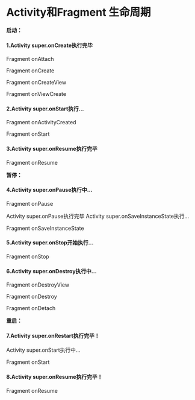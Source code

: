 # Activity和Fragment 生命周期 #

**启动：**

#### 1.Activity super.onCreate执行完毕 ####

Fragment onAttach

Fragment onCreate 

Fragment onCreateView

Fragment onViewCreate

#### 2.Activity super.onStart执行... ####

Fragment onActivityCreated

Fragment onStart

#### 3.Activity super.onResume执行完毕 ####

Fragment onResume


**暂停：**

#### 4.Activity super.onPause执行中... ####

Fragment onPause

Activity super.onPause执行完毕
Activity super.onSaveInstanceState执行...

Fragment onSaveInstanceState

#### 5.Activity super.onStop开始执行...  ####
Fragment onStop

#### 6.Activity super.onDestroy执行中...  ####
Fragment onDestroyView

Fragment onDestroy

Fragment onDetach

**重启：**

#### 7.Activity super.onRestart执行完毕！  ####
Activity super.onStart执行中...

Fragment onStart

#### 8.Activity super.onResume执行完毕！  ####

Fragment onResume

